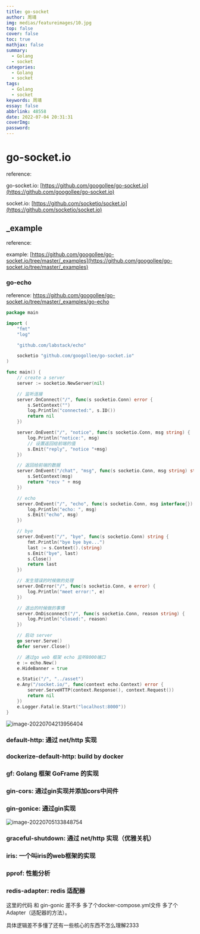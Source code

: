 ```yaml
---
title: go-socket
author: 周靖
img: medias/featureimages/10.jpg
top: false
cover: false
toc: true
mathjax: false
summary:
  - Golang
  - socket
categories:
  - Golang
  - socket
tags:
  - Golang
  - socket
keywords: 周靖
essay: false
abbrlink: 48558
date: 2022-07-04 20:31:31
coverImg:
password:
---
```


# go-socket.io

reference:

go-socket.io: [https://github.com/googollee/go-socket.io](https://github.com/googollee/go-socket.io)

socket.io: [https://github.com/socketio/socket.io](https://github.com/socketio/socket.io)



## _example

reference:

example: [https://github.com/googollee/go-socket.io/tree/master/_examples](https://github.com/googollee/go-socket.io/tree/master/_examples)

### go-echo

reference: https://github.com/googollee/go-socket.io/tree/master/_examples/go-echo

```go
package main

import (
	"fmt"
	"log"

	"github.com/labstack/echo"

	socketio "github.com/googollee/go-socket.io"
)

func main() {
	// create a server
	server := socketio.NewServer(nil)

	// 监听连接
	server.OnConnect("/", func(s socketio.Conn) error {
		s.SetContext("")
		log.Println("connected:", s.ID())
		return nil
	})

	server.OnEvent("/", "notice", func(s socketio.Conn, msg string) {
		log.Println("notice:", msg)
		// 设置返回给前端的值
		s.Emit("reply", "notice "+msg)
	})

	// 返回给前端的数据
	server.OnEvent("/chat", "msg", func(s socketio.Conn, msg string) string {
		s.SetContext(msg)
		return "recv " + msg
	})

	// echo
	server.OnEvent("/", "echo", func(s socketio.Conn, msg interface{}) {
		log.Println("echo: ", msg)
		s.Emit("echo", msg)
	})

	// bye
	server.OnEvent("/", "bye", func(s socketio.Conn) string {
		fmt.Println("bye bye bye...")
		last := s.Context().(string)
		s.Emit("bye", last)
		s.Close()
		return last
	})

	// 发生错误的时候做的处理
	server.OnError("/", func(s socketio.Conn, e error) {
		log.Println("meet error:", e)
	})

	// 退出的时候做的事情
	server.OnDisconnect("/", func(s socketio.Conn, reason string) {
		log.Println("closed:", reason)
	})

	// 启动 server
	go server.Serve()
	defer server.Close()

	// 通过go web 框架 echo 监听8000端口
	e := echo.New()
	e.HideBanner = true

	e.Static("/", "../asset")
	e.Any("/socket.io/", func(context echo.Context) error {
		server.ServeHTTP(context.Response(), context.Request())
		return nil
	})
	e.Logger.Fatal(e.Start("localhost:8000"))
}
```

![image-20220704213956404](https://qiniuyun.code520.com.cn/images/image-20220704213956404.png)

### default-http: 通过 net/http 实现

### dockerize-default-http: build by docker

### gf: Golang 框架 GoFrame 的实现

### gin-cors: 通过gin实现并添加cors中间件

### gin-gonice: 通过gin实现

![image-20220705133848754](https://qiniuyun.code520.com.cn/images/image-20220705133848754.png)

### graceful-shutdown: 通过 net/http 实现（优雅关机）

### iris: 一个叫iris的web框架的实现

### pprof: 性能分析

### redis-adapter: redis 适配器

这里的代码 和 gin-gonic 差不多 多了个docker-compose.yml文件 多了个Adapter（适配器的方法）。



具体逻辑差不多懂了还有一些核心的东西不怎么理解2333
